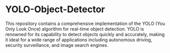 # YOLO-Object-Detector
This repository contains a comprehensive implementation of the YOLO (You Only Look Once) algorithm for real-time object detection. YOLO is renowned for its capability to detect objects quickly and accurately, making it ideal for a wide range of applications including autonomous driving, security surveillance, and image search engines.
